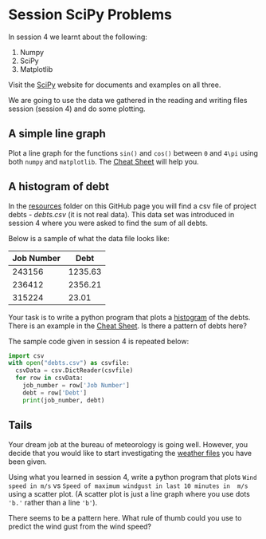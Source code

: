 # Session SciPy Problems

In session 4 we learnt about the following:

1. Numpy
2. SciPy
3. Matplotlib

Visit the [SciPy](https://www.scipy.org/) website for documents and examples on all three.

We are going to use the data we gathered in the reading and writing files session (session 4) and do some plotting.

## A simple line graph
Plot a line graph for the functions `sin()` and `cos()` between `0` and `4\pi` using both `numpy` and `matplotlib`. The [Cheat Sheet](https://github.com/tomvalorsa/python-course/blob/master/cheat_sheet.md) will help you.

## A histogram of debt
In the [resources](https://github.com/tomvalorsa/python-course/tree/master/resources) folder on this GitHub page you will find a csv file of project debts - *debts.csv* (it is not real data). This data set was introduced in session 4 where you were asked to find the sum of all debts.

Below is a sample of what the data file looks like:

|Job Number|Debt|
|-----|------|
|243156|1235.63|
|236412|2356.21|
|315224|23.01|

Your task is to write a python program that plots a [histogram](https://en.wikipedia.org/wiki/Histogram) of the debts. There is an example in the [Cheat Sheet](https://github.com/tomvalorsa/python-course/blob/master/cheat_sheet.md). Is there a pattern of debts here?

The sample code given in session 4 is repeated below:
```py
import csv
with open("debts.csv") as csvfile:
  csvData = csv.DictReader(csvfile)
  for row in csvData:
    job_number = row['Job Number']
    debt = row['Debt']
    print(job_number, debt)
```



## Tails
Your dream job at the bureau of meteorology is going well. However, you decide that you would like to start investigating the [weather files](https://github.com/tomvalorsa/python-course/tree/master/resources/Session-4%20Tails) you have been given.

Using what you learned in session 4, write a python program that plots `Wind speed in m/s` vs `Speed of maximum windgust in last 10 minutes in  m/s` using a scatter plot. (A scatter plot is just a line graph where you use dots `'b.'` rather than a line `'b'`).

There seems to be a pattern here. What rule of thumb could you use to predict the wind gust from the wind speed?